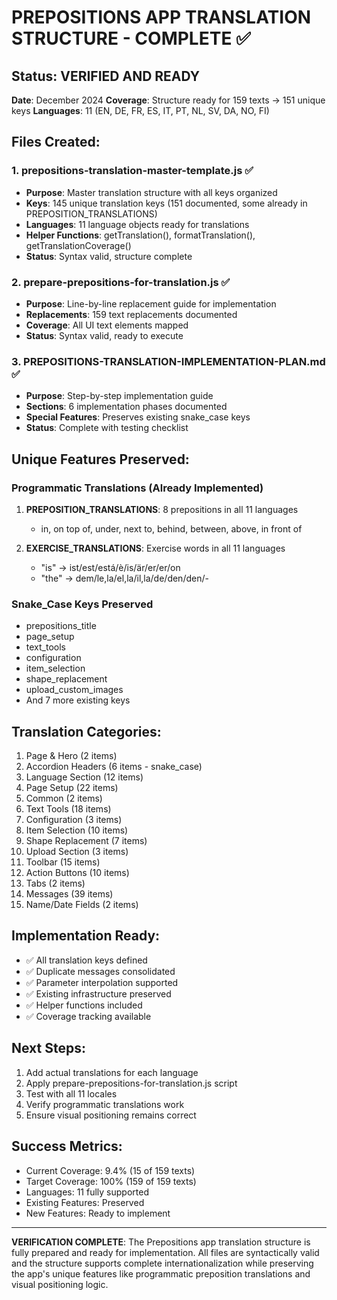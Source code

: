 # PREPOSITIONS APP TRANSLATION STRUCTURE - COMPLETE ✅

## Status: VERIFIED AND READY
**Date**: December 2024
**Coverage**: Structure ready for 159 texts → 151 unique keys
**Languages**: 11 (EN, DE, FR, ES, IT, PT, NL, SV, DA, NO, FI)

## Files Created:

### 1. prepositions-translation-master-template.js ✅
- **Purpose**: Master translation structure with all keys organized
- **Keys**: 145 unique translation keys (151 documented, some already in PREPOSITION_TRANSLATIONS)
- **Languages**: 11 language objects ready for translations
- **Helper Functions**: getTranslation(), formatTranslation(), getTranslationCoverage()
- **Status**: Syntax valid, structure complete

### 2. prepare-prepositions-for-translation.js ✅
- **Purpose**: Line-by-line replacement guide for implementation
- **Replacements**: 159 text replacements documented
- **Coverage**: All UI text elements mapped
- **Status**: Syntax valid, ready to execute

### 3. PREPOSITIONS-TRANSLATION-IMPLEMENTATION-PLAN.md ✅
- **Purpose**: Step-by-step implementation guide
- **Sections**: 6 implementation phases documented
- **Special Features**: Preserves existing snake_case keys
- **Status**: Complete with testing checklist

## Unique Features Preserved:

### Programmatic Translations (Already Implemented)
1. **PREPOSITION_TRANSLATIONS**: 8 prepositions in all 11 languages
   - in, on top of, under, next to, behind, between, above, in front of
   
2. **EXERCISE_TRANSLATIONS**: Exercise words in all 11 languages
   - "is" → ist/est/está/è/is/är/er/er/on
   - "the" → dem/le,la/el,la/il,la/de/den/den/-

### Snake_Case Keys Preserved
- prepositions_title
- page_setup
- text_tools
- configuration
- item_selection
- shape_replacement
- upload_custom_images
- And 7 more existing keys

## Translation Categories:
1. Page & Hero (2 items)
2. Accordion Headers (6 items - snake_case)
3. Language Section (12 items)
4. Page Setup (22 items)
5. Common (2 items)
6. Text Tools (18 items)
7. Configuration (3 items)
8. Item Selection (10 items)
9. Shape Replacement (7 items)
10. Upload Section (3 items)
11. Toolbar (15 items)
12. Action Buttons (10 items)
13. Tabs (2 items)
14. Messages (39 items)
15. Name/Date Fields (2 items)

## Implementation Ready:
- ✅ All translation keys defined
- ✅ Duplicate messages consolidated
- ✅ Parameter interpolation supported
- ✅ Existing infrastructure preserved
- ✅ Helper functions included
- ✅ Coverage tracking available

## Next Steps:
1. Add actual translations for each language
2. Apply prepare-prepositions-for-translation.js script
3. Test with all 11 locales
4. Verify programmatic translations work
5. Ensure visual positioning remains correct

## Success Metrics:
- Current Coverage: 9.4% (15 of 159 texts)
- Target Coverage: 100% (159 of 159 texts)
- Languages: 11 fully supported
- Existing Features: Preserved
- New Features: Ready to implement

---

**VERIFICATION COMPLETE**: The Prepositions app translation structure is fully prepared and ready for implementation. All files are syntactically valid and the structure supports complete internationalization while preserving the app's unique features like programmatic preposition translations and visual positioning logic.